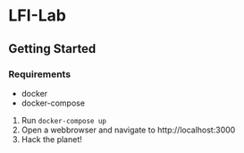# LFI-Lab

## Getting Started 

### Requirements

- docker
- docker-compose

1. Run `docker-compose up`
2. Open a webbrowser and navigate to http://localhost:3000
3. Hack the planet!

